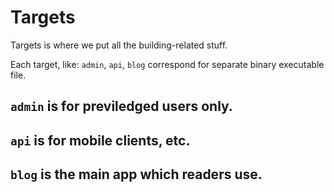 # Targets

Targets is where we put all the building-related stuff.

Each target, like: ``admin``, ``api``, ``blog`` correspond for separate binary executable file.

## ``admin`` is for previledged users only.
## ``api`` is for mobile clients, etc.
## ``blog`` is the main app which readers use.